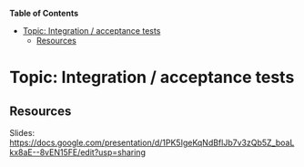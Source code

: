 <!-- START doctoc generated TOC please keep comment here to allow auto update -->
<!-- DON'T EDIT THIS SECTION, INSTEAD RE-RUN doctoc TO UPDATE -->
**Table of Contents**

- [Topic: Integration / acceptance tests](#topic-integration--acceptance-tests)
  - [Resources](#resources)

<!-- END doctoc generated TOC please keep comment here to allow auto update -->

# Topic: Integration / acceptance tests

## Resources

Slides: https://docs.google.com/presentation/d/1PK5IgeKqNdBflJb7v3zQb5Z_boaLkx8aE--8vEN15FE/edit?usp=sharing
